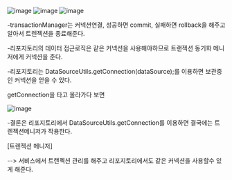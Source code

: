 ![image](https://user-images.githubusercontent.com/108928206/188651098-38a27eb3-0ff1-41e3-902e-ff6d472fb0d9.png)
![image](https://user-images.githubusercontent.com/108928206/188651113-596160a5-a392-4ed7-ae77-f0606d3ebbae.png)
![image](https://user-images.githubusercontent.com/108928206/188651131-80f95c81-22eb-4516-8607-30831f4f78e5.png)

-transactionManager는 커넥션연결, 성공하면 commit, 실패하면 rollback을 해주고 알아서 트렌젝션을 종료해준다.

-리포지토리의 데이터 접근로직은 같은 커넥션을 사용해야하므로 트랜젝션 동기화 메니저에게 커넥션을 준다.

-리포지토리는 DataSourceUtils.getConnection(dataSource);를 이용하면 보관중인 커넥션을 얻을 수 있다.

getConnection을 타고 올라가다 보면

![image](https://user-images.githubusercontent.com/108928206/188652828-1cb2c8b9-0ae9-483f-a5f0-798bf5c0bf4d.png)

-결론은 리포지토리에서  DataSourceUtils.getConnection를 이용하면 결국에는 트렌젝션메니저가 작용한다.

[트렌젝션 메니저]

--> 서비스에서 트랜젝션 관리를 해주고 리포지토리에서도 같은 커넥션을 사용할수 있게 해준다.
